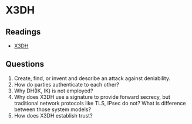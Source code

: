 # X3DH

## Readings

* [X3DH](https://signal.org/docs/specifications/x3dh/)

## Questions

1. Create, find, or invent and describe an attack against deniability.
2. How do parties authenticate to each other?
3. Why DH(IK, IK) is not employed?
4. Why does X3DH use a signature to provide forward secrecy, but traditional network protocols like TLS, IPsec do not? What is difference between those system models?
5. How does X3DH establish trust? 
